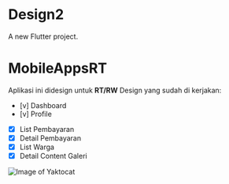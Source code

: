 # Design2

A new Flutter project.

# MobileAppsRT

Aplikasi ini didesign untuk **RT/RW**
Design yang sudah di kerjakan:
- [v] Dashboard
- [v] Profile
- [x] List Pembayaran
- [x] Detail Pembayaran
- [x] List Warga
- [x] Detail Content Galeri 

![Image of Yaktocat](https://octodex.github.com/images/yaktocat.png)